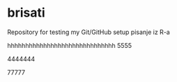 # brisati
Repository for testing my Git/GitHub setup
pisanje iz R-a

hhhhhhhhhhhhhhhhhhhhhhhhhhhhhh
5555

4444444



77777
